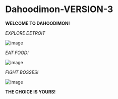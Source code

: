 # Dahoodimon-VERSION-3

**WELCOME TO DAHOODIMON!**



*EXPLORE DETROIT*

![image](https://github.com/j7jhj/Dahoodimon-VERSION-3/assets/157136647/7edabb20-06b9-451f-bbef-c8fecc1f012f)



*EAT FOOD!*

![image](https://github.com/j7jhj/Dahoodimon-VERSION-1/assets/157136647/7de782d9-6eff-4f72-8410-2c6fb3f82e5f)


*FIGHT BOSSES!*

![image](https://github.com/j7jhj/Dahoodimon-VERSION-3/assets/157136647/eb314941-0b61-4b5b-ac37-9e3633ce2de9)



**THE CHOICE IS YOURS!**
